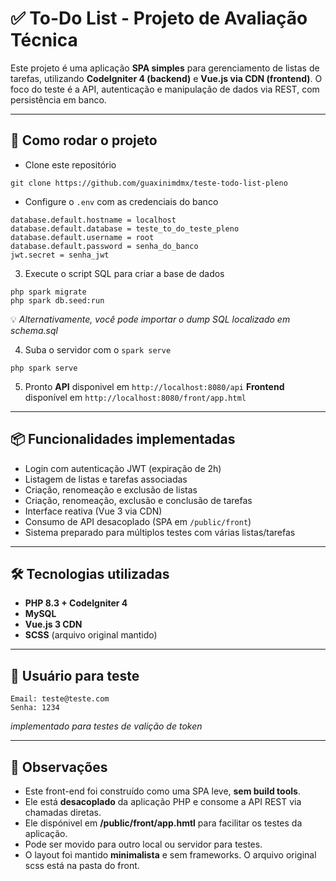 # ✅ To-Do List - Projeto de Avaliação Técnica

Este projeto é uma aplicação **SPA simples** para gerenciamento de listas de tarefas, utilizando **CodeIgniter 4 (backend)** e **Vue.js via CDN (frontend)**.
O foco do teste é a API, autenticação e manipulação de dados via REST, com persistência em banco.

---

## 🚀 Como rodar o projeto

- Clone este repositório

```
git clone https://github.com/guaxinimdmx/teste-todo-list-pleno
```

- Configure o `.env` com as credenciais do banco

```
database.default.hostname = localhost
database.default.database = teste_to_do_teste_pleno
database.default.username = root
database.default.password = senha_do_banco
jwt.secret = senha_jwt
```

3. Execute o script SQL para criar a base de dados

```
php spark migrate
php spark db.seed:run
```

💡 _Alternativamente, você pode importar o dump SQL localizado em schema.sql_

4. Suba o servidor com o `spark serve`

```
php spark serve
```

5. Pronto
   **API** disponivel em `http://localhost:8080/api`
   **Frontend** disponível em `http://localhost:8080/front/app.html`

---

## 📦 Funcionalidades implementadas

- Login com autenticação JWT (expiração de 2h)
- Listagem de listas e tarefas associadas
- Criação, renomeação e exclusão de listas
- Criação, renomeação, exclusão e conclusão de tarefas
- Interface reativa (Vue 3 via CDN)
- Consumo de API desacoplado (SPA em `/public/front`)
- Sistema preparado para múltiplos testes com várias listas/tarefas

---

## 🛠️ Tecnologias utilizadas

- **PHP 8.3 + CodeIgniter 4**
- **MySQL**
- **Vue.js 3 CDN**
- **SCSS** (arquivo original mantido)

---

## 🧪 Usuário para teste

```
Email: teste@teste.com
Senha: 1234
```

_implementado para testes de valição de token_

---

## 🧾 Observações

- Este front-end foi construído como uma SPA leve, **sem build tools**.
- Ele está **desacoplado** da aplicação PHP e consome a API REST via chamadas diretas.
- Ele dispónivel em **/public/front/app.hmtl** para facilitar os testes da aplicação.
- Pode ser movido para outro local ou servidor para testes.
- O layout foi mantido **minimalista** e sem frameworks. O arquivo original scss está na pasta do front.
